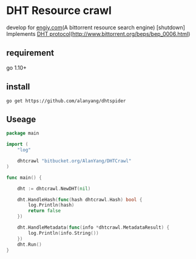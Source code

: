 # DHT Resource crawl

develop for [engiy.com](http://engiy.com)(A bittorrent resource search engine) [shutdown]
Implements [DHT protocol](http://www.bittorrent.org/beps/bep_0005.html)(http://www.bittorrent.org/beps/bep_0006.html)

## requirement
go 1.10+


## install
```
go get https://github.com/alanyang/dhtspider
```


## Useage
```go
package main

import (
	"log"

	dhtcrawl "bitbucket.org/AlanYang/DHTCrawl"
)

func main() {

	dht := dhtcrawl.NewDHT(nil)

	dht.HandleHash(func(hash dhtcrawl.Hash) bool {
		log.Println(hash)
		return false
	})

	dht.HandleMetadata(func(info *dhtcrawl.MetadataResult) {
		log.Println(info.String())
	})
	dht.Run()
}
```


